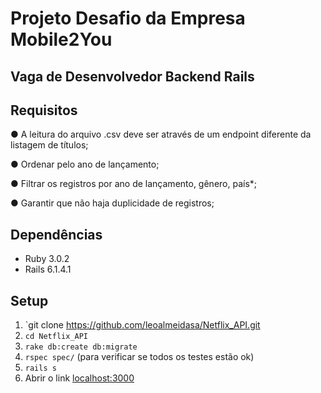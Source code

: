 # Projeto Desafio da Empresa Mobile2You 

## Vaga de Desenvolvedor Backend Rails

## Requisitos

● A leitura do arquivo .csv deve ser através de um endpoint diferente da listagem de títulos;

● Ordenar pelo ano de lançamento;

● Filtrar os registros por ano de lançamento, gênero, país*;

● Garantir que não haja duplicidade de registros;

## Dependências

- Ruby 3.0.2
- Rails 6.1.4.1

## Setup

1. `git clone https://github.com/leoalmeidasa/Netflix_API.git
2. `cd Netflix_API`
3. `rake db:create db:migrate `
4. `rspec spec/` (para verificar se todos os testes estão ok)
5. `rails s`
5. Abrir o link [localhost:3000](localhost:3000)
